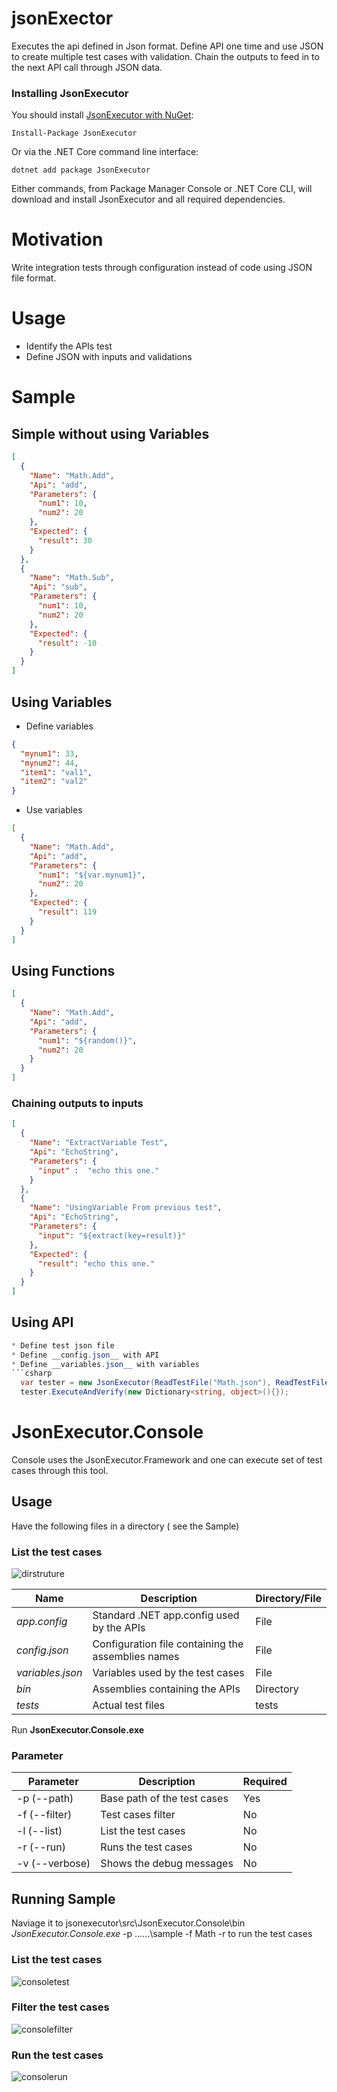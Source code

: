 # jsonExector
Executes the api defined in Json format. Define API one time and use JSON to create multiple test cases with validation. Chain the outputs to feed in to the next API call through JSON data.

### Installing JsonExecutor

You should install [JsonExecutor with NuGet](https://www.nuget.org/packages/JsonExecutor):

    Install-Package JsonExecutor
    
Or via the .NET Core command line interface:

    dotnet add package JsonExecutor

Either commands, from Package Manager Console or .NET Core CLI, will download and install JsonExecutor and all required dependencies.

# Motivation
Write integration tests through configuration instead of code using JSON file format.

# Usage
* Identify the APIs test
* Define JSON with inputs and validations

# Sample
## Simple without using Variables
```json
[
  {
    "Name": "Math.Add",
    "Api": "add",
    "Parameters": {
      "num1": 10,
      "num2": 20
    },
    "Expected": {
      "result": 30
    }
  },
  {
    "Name": "Math.Sub",
    "Api": "sub",
    "Parameters": {
      "num1": 10,
      "num2": 20
    },
    "Expected": {
      "result": -10
    }
  }
]
```
## Using Variables
* Define variables
```json
{
  "mynum1": 33,
  "mynum2": 44,
  "item1": "val1",
  "item2": "val2"
}

```
* Use variables
```json
[
  {
    "Name": "Math.Add",
    "Api": "add",
    "Parameters": {
      "num1": "${var.mynum1}",
      "num2": 20
    },
    "Expected": {
      "result": 119
    }
  }
]
```
## Using Functions
```json
[
  {
    "Name": "Math.Add",
    "Api": "add",
    "Parameters": {
      "num1": "${random()}",
      "num2": 20
    }
  }
]
```

### Chaining outputs to inputs
```json
[
  {
    "Name": "ExtractVariable Test",
    "Api": "EchoString",
    "Parameters": {
      "input" :  "echo this one." 
    }
  },
  {
    "Name": "UsingVariable From previous test",
    "Api": "EchoString",
    "Parameters": {
      "input": "${extract(key=result)}"
    },
    "Expected": {
      "result": "echo this one."
    }
  }
]
```
## Using API
```csharp
* Define test json file
* Define __config.json__ with API
* Define __variables.json__ with variables
```csharp
  var tester = new JsonExecutor(ReadTestFile("Math.json"), ReadTestFile("config.json"), msg => { });
  tester.ExecuteAndVerify(new Dictionary<string, object>(){});
```

# JsonExecutor.Console
Console uses the JsonExecutor.Framework and one can execute set of test cases through this tool.

## Usage

Have the following files in a directory ( see the Sample)

### List the test cases
![dirstruture](doc/images/testdirstructure.PNG)


| Name                |  Description                                           | Directory/File  |
|---------------------|--------------------------------------------------------|-----------------|
| *app.config*        |  Standard .NET app.config used by the APIs             |   File          |
| *config.json*       |  Configuration file containing the assemblies names    |   File          |
| *variables.json*    |  Variables used by the test cases                      |   File          |
| *bin*               |  Assemblies containing the APIs                        |   Directory     |
| *tests*             |  Actual test files                                     |   tests         |

Run __JsonExecutor.Console.exe__

### Parameter
| Parameter         |  Description                                | Required  |
|-------------------|---------------------------------------------|-----------|
| -p (--path)       |  Base path of the test cases                |   Yes     |
| -f (--filter)     |  Test cases filter                          |   No      | 
| -l (--list)       |  List the test cases                        |   No      |
| -r (--run)        |  Runs the test cases                        |   No      |
| -v (--verbose)    |  Shows the debug messages                   |   No      |

## Running Sample
Naviage it to jsonexecutor\src\JsonExecutor.Console\bin
*JsonExecutor.Console.exe* -p ..\..\..\sample -f Math -r to run the test cases

### List the test cases
![consoletest](doc/images/consoletest.PNG)

### Filter the test cases
![consolefilter](doc/images/consolefilter.PNG)

### Run the test cases
![consolerun](doc/images/consolerun.PNG)
